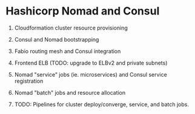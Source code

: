 # Hashicorp Nomad and Consul


1. Cloudformation cluster resource provisioning

2. Consul and Nomad bootstrapping

3. Fabio routing mesh and Consul integration

4. Frontend ELB (TODO: upgrade to ELBv2 and private subnets)

5. Nomad "service" jobs (ie. microservices) and Consul service registration

6. Nomad "batch" jobs and resource allocation

7. TODO: Pipelines for cluster deploy/converge, service, and batch jobs.
